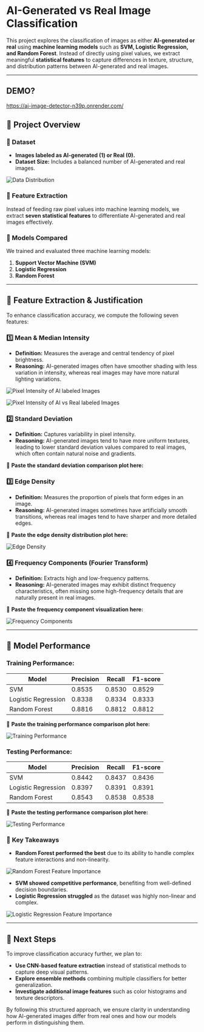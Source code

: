# AI-Generated vs Real Image Classification

This project explores the classification of images as either **AI-generated or real** using **machine learning models** such as **SVM, Logistic Regression, and Random Forest**. Instead of directly using pixel values, we extract meaningful **statistical features** to capture differences in texture, structure, and distribution patterns between AI-generated and real images.

---
## DEMO?
https://ai-image-detector-n39p.onrender.com/
## 🔹 Project Overview

### 📌 Dataset
- **Images labeled as AI-generated (1) or Real (0).**
- **Dataset Size:** Includes a balanced number of AI-generated and real images.

![Data Distribution](/plots/data_distribution.png)


### 📌 Feature Extraction
Instead of feeding raw pixel values into machine learning models, we extract **seven statistical features** to differentiate AI-generated and real images effectively.

### 📌 Models Compared
We trained and evaluated three machine learning models:
1. **Support Vector Machine (SVM)**
2. **Logistic Regression**
3. **Random Forest**

---

## 🔹 Feature Extraction & Justification

To enhance classification accuracy, we compute the following seven features:

### **1️⃣ Mean & Median Intensity**
- **Definition:** Measures the average and central tendency of pixel brightness.
- **Reasoning:** AI-generated images often have smoother shading with less variation in intensity, whereas real images may have more natural lighting variations.


![Pixel Intensity of AI labeled Images](plots/pixel_intensity_labelAI.png)

![Pixel Intensity of AI vs Real labeled Images](plots/pixel_intensity.png)

### **2️⃣ Standard Deviation**
- **Definition:** Captures variability in pixel intensity.
- **Reasoning:** AI-generated images tend to have more uniform textures, leading to lower standard deviation values compared to real images, which often contain natural noise and gradients.

📌 **Paste the standard deviation comparison plot here:**

### **3️⃣ Edge Density**
- **Definition:** Measures the proportion of pixels that form edges in an image.
- **Reasoning:** AI-generated images sometimes have artificially smooth transitions, whereas real images tend to have sharper and more detailed edges.

📌 **Paste the edge density distribution plot here:**

![Edge Density](plots/edge_detection.png)


### **4️⃣ Frequency Components (Fourier Transform)**
- **Definition:** Extracts high and low-frequency patterns.
- **Reasoning:** AI-generated images may exhibit distinct frequency characteristics, often missing some high-frequency details that are naturally present in real images.

📌 **Paste the frequency component visualization here:**

![Frequency Components](plots/fourier_transform.png)

---

## 🔹 Model Performance

### **Training Performance:**

| Model               | Precision | Recall | F1-score |
|----------------------|-----------|--------|----------|
| SVM                  | 0.8535    | 0.8530 | 0.8529   |
| Logistic Regression  | 0.8338    | 0.8334 | 0.8333   |
| Random Forest        | 0.8816    | 0.8812 | 0.8812   |

📌 **Paste the training performance comparison plot here:**

![Training Performance](plots/training_performance.png)


### **Testing Performance:**

| Model               | Precision | Recall | F1-score |
|----------------------|-----------|--------|----------|
| SVM                  | 0.8442    | 0.8437 | 0.8436   |
| Logistic Regression  | 0.8397    | 0.8391 | 0.8391   |
| Random Forest        | 0.8543    | 0.8538 | 0.8538   |

📌 **Paste the testing performance comparison plot here:**

![Testing Performance](plots/validation_performance.png)


### 🔹 **Key Takeaways**
- **Random Forest performed the best** due to its ability to handle complex feature interactions and non-linearity.

![Random Forest Feature Importance](plots/randomforest_feature_importance.png)

- **SVM showed competitive performance**, benefiting from well-defined decision boundaries.
- **Logistic Regression struggled** as the dataset was highly non-linear and complex.

![Logistic Regression Feature Importance](plots/logistic_feature_importance.png)

---

## 🔹 Next Steps

To improve classification accuracy further, we plan to:
- **Use CNN-based feature extraction** instead of statistical methods to capture deep visual patterns.
- **Explore ensemble methods** combining multiple classifiers for better generalization.
- **Investigate additional image features** such as color histograms and texture descriptors.




By following this structured approach, we ensure clarity in understanding how AI-generated images differ from real ones and how our models perform in distinguishing them.

